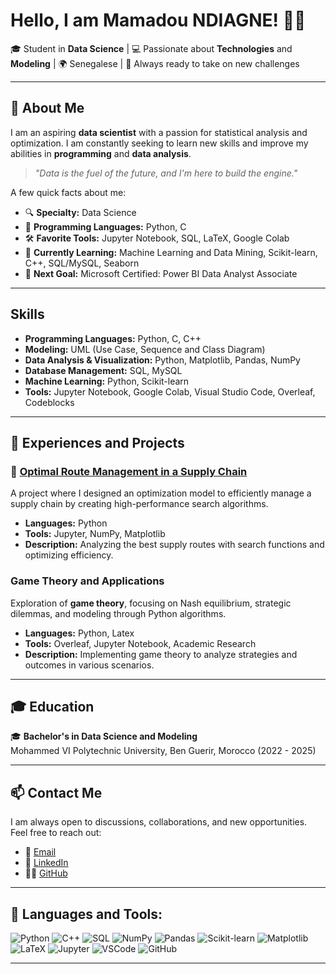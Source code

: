 
# Hello, I am Mamadou NDIAGNE! 👨‍💻

🎓 Student in **Data Science** | 💻 Passionate about **Technologies** and **Modeling** | 🌍 Senegalese | 🚀 Always ready to take on new challenges

---

## 🌟 About Me

I am an aspiring **data scientist** with a passion for statistical analysis and optimization. I am constantly seeking to learn new skills and improve my abilities in **programming** and **data analysis**.

> *"Data is the fuel of the future, and I'm here to build the engine."*

A few quick facts about me:
- 🔍 **Specialty:** Data Science
- 💼 **Programming Languages:** Python, C
- 🛠️ **Favorite Tools:** Jupyter Notebook, SQL, LaTeX, Google Colab
- 🌱 **Currently Learning:** Machine Learning and Data Mining, Scikit-learn, C++, SQL/MySQL, Seaborn
- 🚀 **Next Goal:**  Microsoft Certified: Power BI Data Analyst Associate

---

## Skills

- **Programming Languages:** Python, C, C++
- **Modeling:** UML (Use Case, Sequence and Class Diagram)
- **Data Analysis & Visualization:** Python, Matplotlib, Pandas, NumPy
- **Database Management:** SQL, MySQL
- **Machine Learning:** Python, Scikit-learn
- **Tools:** Jupyter Notebook, Google Colab, Visual Studio Code, Overleaf, Codeblocks

---

## 💼 Experiences and Projects

### 🔗 [Optimal Route Management in a Supply Chain](https://github.com/momodiagne/Supply-Chain-Problem)
A project where I designed an optimization model to efficiently manage a supply chain by creating high-performance search algorithms.

- **Languages:** Python
- **Tools:** Jupyter, NumPy, Matplotlib
- **Description:** Analyzing the best supply routes with search functions and optimizing efficiency.

###  Game Theory and Applications
Exploration of **game theory**, focusing on Nash equilibrium, strategic dilemmas, and modeling through Python algorithms.

- **Languages:** Python, Latex
- **Tools:** Overleaf, Jupyter Notebook, Academic Research
- **Description:** Implementing game theory to analyze strategies and outcomes in various scenarios.

---

## 🎓 Education

🎓 **Bachelor's in Data Science and Modeling**  
Mohammed VI Polytechnic University, Ben Guerir, Morocco (2022 - 2025)

---

## 📫 Contact Me

I am always open to discussions, collaborations, and new opportunities. Feel free to reach out:

- 📧 [Email](mailto:mamadou.ndiagne@um6p.ma)
- 💼 [LinkedIn](https://www.linkedin.com/in/mamadou-ndiagne)
- 🐱‍💻 [GitHub](https://github.com/momodiagne)

---

## 🔧 Languages and Tools:

![Python](https://img.shields.io/badge/Python-3776AB?style=for-the-badge&logo=python&logoColor=white)
![C++](https://img.shields.io/badge/C%2B%2B-00599C?style=for-the-badge&logo=c%2B%2B&logoColor=white)
![SQL](https://img.shields.io/badge/SQL-336791?style=for-the-badge&logo=postgresql&logoColor=white)
![NumPy](https://img.shields.io/badge/NumPy-013243?style=for-the-badge&logo=numpy&logoColor=white)
![Pandas](https://img.shields.io/badge/Pandas-150458?style=for-the-badge&logo=pandas&logoColor=white)
![Scikit-learn](https://img.shields.io/badge/scikit--learn-F7931E?style=for-the-badge&logo=scikit-learn&logoColor=white)
![Matplotlib](https://img.shields.io/badge/Matplotlib-11557C?style=for-the-badge&logo=python&logoColor=white)
![LaTeX](https://img.shields.io/badge/LaTeX-008080?style=for-the-badge&logo=latex&logoColor=white)
![Jupyter](https://img.shields.io/badge/Jupyter-F37626?style=for-the-badge&logo=jupyter&logoColor=white)
![VSCode](https://img.shields.io/badge/VS_Code-007ACC?style=for-the-badge&logo=visual%20studio%20code&logoColor=white)
![GitHub](https://img.shields.io/badge/GitHub-181717?style=for-the-badge&logo=github&logoColor=white)

---
